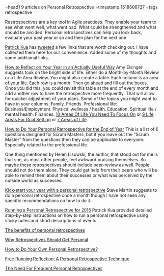 =head1 9 articles on Personal Retrospective
=timestamp 1518606727
=tags retrospective



Restrospectives are a key tool in Agile practices. They enable your team to see what went well, what went bad.
What could be strengthened and what should be avoided. Personal retrospectives can help you look back, evaluate
your past year or so and then plan for the next one.

<a href="https://www.thekua.com/">Patrick Kua</a> has <a href="https://twitter.com/patkua">tweeted</a> a few links that are worth checking out.
I have collected them here for our convenience. Added some of my thoughts and some additional links.



<a href="https://greatist.com/live/reflect-on-your-year">How to Reflect on Your Year in an Actually Useful Way</a>
Amy Eisinger suggests took on the bright side of life. Either do a Month-by-Month Review or a Life Area Review. You might also create a table. Each column is an area
of your life. Each row is a month. Then go ahead and fill out the boxes. Once you did this, you could revisit this table
at the end of every month and add another row to have the retrospective more frequently. That will allow for quicker adjustment
of your plans. Some of the topics you might want to have in your columns:
Family. Friends. Professional life: Business/Employment. Physical wellness / health. Education. Spiritual life / mental health. Finances.
<a href="http://student-tutor.com/blog/10-areas-life-need-focus/">10 Areas Of Life You Need To Focus On</a> or
<a href="http://travisrobertson.com/sales-marketing/9-life-areas-goal-setting-2/">9 Life Areas For Goal Setting</a> or
<a href="http://www.basicgrowth.com/goal-setting-template/">7 Areas of Life</a>.


<a href="https://fluidworking.com/year-end-personal-retrospective/">How to Do Your Personal Retrospective for the End of Year</a>
This is a list of 6 questions designed for Scrum Masters, but if you leave out the "Scrum Master" from the questions then they can
be applicable to everyone. Especially related to the professional life.

One thing mentioned by Helen Lisowski, the author, that stood out for me is that she, as most other people, feel awkward
praising themselves. So maybe these retrospectives should include peer-review as well. People should not do them alone.
They could get help from their peers who will be able to remind them about their successes or what was perceived by the
outside world as successes.


<a href="https://www.valueflowquality.com/blog/kick-start-your-year-with-a-personal-retrospective/">Kick-start your year with a personal retrospective</a>
Steve Martin suggests to do a personal retrospective once a month though I have not seen any specific recommendations on how to do it.

<a href="https://www.thekua.com/atwork/2015/12/running-a-personal-retrospective-for-2015/">Running a Personal Retrospective for 2015</a>
Patrick Kua provided detailed step-by-step instructions on how to run a personal retrospective using sticky notes and short descriptions
of events. 


<a href="https://www.linkedin.com/pulse/benefits-personal-retrospectives-stefano-petracca/">The benefits of personal retrospectives</a>

<a href="http://thinkrelevance.com/blog/2012/05/02/why-retrospectives-should-get-personal">Why Retrospectives Should Get Personal</a>

<a href="https://blog.jthoenes.net/2012/09/20/how-to-do-your-own-personal-retrospective/">How to Do Your Own Personal Retrospective?</a>

<a href="https://www.thekua.com/atwork/2007/07/free-running-reflection-a-personal-retrospective-technique/">Free Running Reflection: A Personal Retrospective Technique</a>

<a href="https://www.braintrustgroup.com/2014/personal-retrospective/">The Need For Frequent Personal Retrospectives</a>


